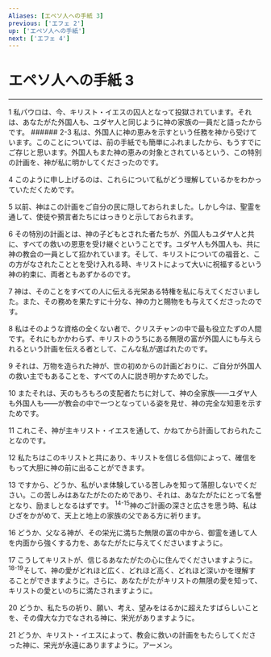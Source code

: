 ```yaml
---
Aliases: [エペソ人への手紙 3]
previous: ['エフェ 2']
up: ['エペソ人への手紙']
next: ['エフェ 4']
---
```

# エペソ人への手紙 3

***




1 
私パウロは、今、キリスト・イエスの囚人となって投獄されています。それは、あなたがた外国人も、ユダヤ人と同じように神の家族の一員だと語ったからです。 ###### 2-3 私は、外国人に神の恵みを示すという任務を神から受けています。このことについては、前の手紙でも簡単にふれましたから、もうすでにご存じと思います。外国人もまた神の恵みの対象とされているという、この特別の計画を、神が私に明かしてくださったのです。 



4 
このように申し上げるのは、これらについて私がどう理解しているかをわかっていただくためです。 



5 
以前、神はこの計画をご自分の民に隠しておられました。しかし今は、聖霊を通して、使徒や預言者たちにはっきりと示しておられます。 



6 
その特別の計画とは、神の子どもとされた者たちが、外国人もユダヤ人と共に、すべての救いの恩恵を受け継ぐということです。ユダヤ人も外国人も、共に神の教会の一員として招かれています。そして、キリストについての福音と、この方がなされたこととを受け入れる時、キリストによって大いに祝福するという神の約束に、両者ともあずかるのです。 



7 
神は、そのことをすべての人に伝える光栄ある特権を私に与えてくださいました。また、その務めを果たすに十分な、神の力と賜物をも与えてくださったのです。 



8 
私はそのような資格の全くない者で、クリスチャンの中で最も役立たずの人間です。それにもかかわらず、キリストのうちにある無限の富が外国人にも与えられるという計画を伝える者として、こんな私が選ばれたのです。 



9 
それは、万物を造られた神が、世の初めからの計画どおりに、ご自分が外国人の救い主でもあることを、すべての人に説き明かすためでした。 



10 
またそれは、天のもろもろの支配者たちに対して、神の全家族――ユダヤ人も外国人も――が教会の中で一つとなっている姿を見せ、神の完全な知恵を示すためです。 



11 
これこそ、神が主キリスト・イエスを通して、かねてから計画しておられたことなのです。 



12 
私たちはこのキリストと共にあり、キリストを信じる信仰によって、確信をもって大胆に神の前に出ることができます。 



13 
ですから、どうか、私がいま体験している苦しみを知って落胆しないでください。この苦しみはあなたがたのためであり、それは、あなたがたにとって名誉となり、励ましとなるはずです。 <sup class="versenum">14-15</sup>神のご計画の深さと広さを思う時、私はひざをかがめて、天上と地上の家族の父である方に祈ります。 



16 
どうか、父なる神が、その栄光に満ちた無限の富の中から、御霊を通して人を内面から強くする力を、あなたがたに与えてくださいますように。 



17 
こうしてキリストが、信じるあなたがたの心に住んでくださいますように。 <sup class="versenum">18-19</sup>そして、神の愛がどれほど広く、どれほど高く、どれほど深いかを理解することができますように。さらに、あなたがたがキリストの無限の愛を知って、キリストの愛といのちに満たされますように。 



20 
どうか、私たちの祈り、願い、考え、望みをはるかに超えたすばらしいことを、その偉大な力でなされる神に、栄光がありますように。 



21 
どうか、キリスト・イエスによって、教会に救いの計画をもたらしてくださった神に、栄光が永遠にありますように。アーメン。
